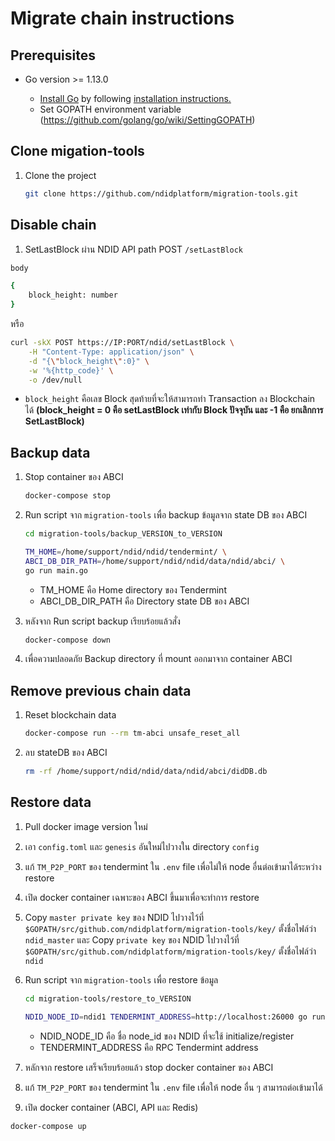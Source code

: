 # Migrate chain instructions

## Prerequisites

- Go version >= 1.13.0

  - [Install Go](https://golang.org/dl/) by following [installation instructions.](https://golang.org/doc/install)
  - Set GOPATH environment variable (https://github.com/golang/go/wiki/SettingGOPATH)

## Clone migation-tools

1. Clone the project

   ```sh
   git clone https://github.com/ndidplatform/migration-tools.git
   ```

## Disable chain

1. SetLastBlock ผ่าน NDID API path POST `/setLastBlock`

```sh
body

{
    block_height: number
}
```

หรือ

```sh
curl -skX POST https://IP:PORT/ndid/setLastBlock \
    -H "Content-Type: application/json" \
    -d "{\"block_height\":0}" \
    -w '%{http_code}' \
    -o /dev/null
```

- `block_height` คือเลข Block สุดท้ายที่จะให้สามารถทำ Transaction ลง Blockchain ได้ **(block_height = 0 คือ setLastBlock เท่ากับ Block ปัจจุบัน และ -1 คือ ยกเลิกการ SetLastBlock)**

## Backup data

1. Stop container ของ ABCI

   ```sh
   docker-compose stop
   ```

2. Run script จาก `migration-tools` เพื่อ backup ข้อมูลจาก state DB ของ ABCI

   ```sh
   cd migration-tools/backup_VERSION_to_VERSION

   TM_HOME=/home/support/ndid/ndid/tendermint/ \
   ABCI_DB_DIR_PATH=/home/support/ndid/ndid/data/ndid/abci/ \
   go run main.go
   ```

   - TM_HOME คือ Home directory ของ Tendermint
   - ABCI_DB_DIR_PATH คือ Directory state DB ของ ABCI

3. หลังจาก Run script backup เรียบร้อยแล้วสั่ง

   ```sh
   docker-compose down
   ```

4. เพื่อความปลอดภัย Backup directory ที่ mount ออกมาจาก container ABCI

## Remove previous chain data

1. Reset blockchain data

   ```sh
   docker-compose run --rm tm-abci unsafe_reset_all
   ```

2. ลบ stateDB ของ ABCI

   ```sh
   rm -rf /home/support/ndid/ndid/data/ndid/abci/didDB.db
   ```

## Restore data

1. Pull docker image version ใหม่
2. เอา `config.toml` และ `genesis` อันใหม่ไปวางใน directory `config`
3. แก้ `TM_P2P_PORT` ของ tendermint ใน `.env` file เพื่อไม่ให้ node อื่นต่อเข้ามาได้ระหว่าง restore
4. เปิด docker container เฉพาะของ ABCI ขึ้นมาเพื่อจะทำการ restore
5. Copy `master private key` ของ NDID ไปวางไว้ที่ `$GOPATH/src/github.com/ndidplatform/migration-tools/key/` ตั้งชื่อไฟล์ว่า `ndid_master` และ Copy `private key` ของ NDID ไปวางไว้ที่ `$GOPATH/src/github.com/ndidplatform/migration-tools/key/` ตั้งชื่อไฟล์ว่า `ndid`
6. Run script จาก `migration-tools` เพื่อ restore ข้อมูล

   ```sh
   cd migration-tools/restore_to_VERSION

   NDID_NODE_ID=ndid1 TENDERMINT_ADDRESS=http://localhost:26000 go run main.go
   ```

   - NDID_NODE_ID คือ ชื่อ node_id ของ NDID ที่จะใช้ initialize/register
   - TENDERMINT_ADDRESS คือ RPC Tendermint address

7. หลักจาก restore เสร็จเรียบร้อยแล้ว stop docker container ของ ABCI
8. แก้ `TM_P2P_PORT` ของ tendermint ใน `.env` file เพื่อให้ node อื่น ๆ สามารถต่อเข้ามาได้
9. เปิด docker container (ABCI, API และ Redis)

```sh
docker-compose up
```
